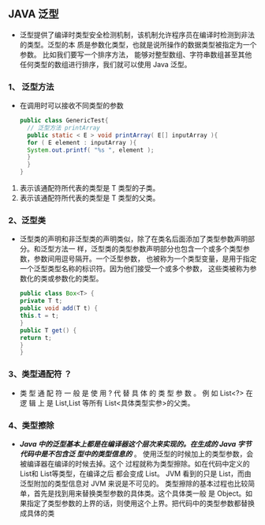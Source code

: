 ## JAVA 泛型
- 泛型提供了编译时类型安全检测机制，该机制允许程序员在编译时检测到非法的类型。泛型的本
质是参数化类型，也就是说所操作的数据类型被指定为一个参数。 比如我们要写一个排序方法，
能够对整型数组、字符串数组甚至其他任何类型的数组进行排序，我们就可以使用 Java 泛型。

### 1、 泛型方法
- 在调用时可以接收不同类型的参数

    ```java
    public class GenericTest{
      // 泛型方法 printArray
      public static < E > void printArray( E[] inputArray ){
      for ( E element : inputArray ){
      System.out.printf( "%s ", element );
      }
      }  
    }
    
    ```

1. <? extends T>表示该通配符所代表的类型是 T 类型的子类。
2. <? super T>表示该通配符所代表的类型是 T 类型的父类。

### 2、泛型类<T>
- 泛型类的声明和非泛型类的声明类似，除了在类名后面添加了类型参数声明部分。和泛型方法一
  样，泛型类的类型参数声明部分也包含一个或多个类型参数，参数间用逗号隔开。一个泛型参数，
  也被称为一个类型变量，是用于指定一个泛型类型名称的标识符。因为他们接受一个或多个参数，
  这些类被称为参数化的类或参数化的类型。
  
    ```java
    public class Box<T> {
    private T t;
    public void add(T t) {
    this.t = t;
    }
    public T get() {
    return t;
    }
    }
    ```
### 3、类型通配符 ？
- 类 型 通 配 符 一 般 是 使 用 ? 代 替 具 体 的 类 型 参 数 。 例 如 List<?> 在 逻 辑 上 是
  List<String>,List<Integer> 等所有 List<具体类型实参>的父类。
  
### 4、类型擦除
- ***Java 中的泛型基本上都是在编译器这个层次来实现的。在生成的 Java 字节代码中是不包含泛
      型中的类型信息的*** 。 使用泛型的时候加上的类型参数，会被编译器在编译的时候去掉。这个
  过程就称为类型擦除。如在代码中定义的 List<Object>和 List<String>等类型，在编译之后
  都会变成 List。 JVM 看到的只是 List，而由泛型附加的类型信息对 JVM 来说是不可见的。
  类型擦除的基本过程也比较简单，首先是找到用来替换类型参数的具体类。这个具体类一般
  是 Object。如果指定了类型参数的上界的话，则使用这个上界。把代码中的类型参数都替换
  成具体的类